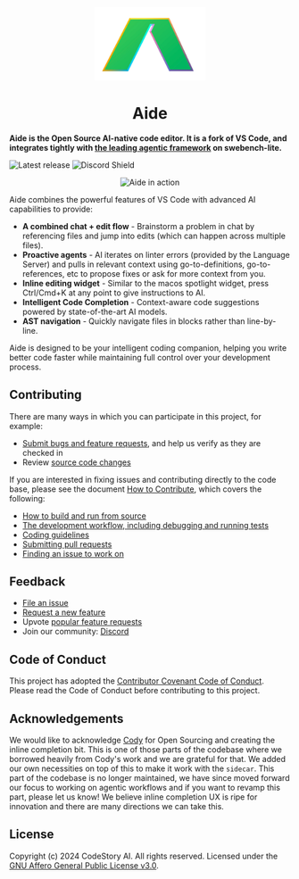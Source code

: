 <div id="vscodium-logo" align="center">
    <img src="./media/logo.svg" alt="VSCodium Logo" width="200"/>
    <h1>Aide</h1>
</div>

**Aide is the Open Source AI-native code editor. It is a fork of VS Code, and integrates tightly with [the leading agentic framework](https://github.com/codestoryai/sidecar) on swebench-lite.**

![Latest release](https://img.shields.io/github/v/release/codestoryai/binaries?label=version)
![Discord Shield](https://discord.com/api/guilds/1138070673756004464/widget.png?style=shield)

<p align="center">
	<img src="./media/hero_video.gif" alt="Aide in action" />
</p>

Aide combines the powerful features of VS Code with advanced AI capabilities to provide:

* **A combined chat + edit flow** - Brainstorm a problem in chat by referencing files and jump into edits (which can happen across multiple files).
* **Proactive agents** - AI iterates on linter errors (provided by the Language Server) and pulls in relevant context using go-to-definitions, go-to-references, etc to propose fixes or ask for more context from you.
* **Inline editing widget** - Similar to the macos spotlight widget, press Ctrl/Cmd+K at any point to give instructions to AI.
* **Intelligent Code Completion** - Context-aware code suggestions powered by state-of-the-art AI models.
* **AST navigation** - Quickly navigate files in blocks rather than line-by-line.

Aide is designed to be your intelligent coding companion, helping you write better code faster while maintaining full control over your development process.

## Contributing

There are many ways in which you can participate in this project, for example:

* [Submit bugs and feature requests](https://github.com/codestoryai/aide/issues), and help us verify as they are checked in
* Review [source code changes](https://github.com/codestoryai/aide/pulls)

If you are interested in fixing issues and contributing directly to the code base,
please see the document [How to Contribute](https://github.com/codestoryai/aide/blob/cs-main/HOW_TO_CONTRIBUTE.md), which covers the following:

* [How to build and run from source](https://github.com/codestoryai/aide/blob/cs-main/HOW_TO_CONTRIBUTE.md)
* [The development workflow, including debugging and running tests](https://github.com/codestoryai/aide/blob/cs-main/HOW_TO_CONTRIBUTE.md#debugging)
* [Coding guidelines](https://github.com/codestoryai/aide/wiki/Coding-Guidelines)
* [Submitting pull requests](https://github.com/codestoryai/aide/blob/cs-main/HOW_TO_CONTRIBUTE.md#pull-requests)
* [Finding an issue to work on](https://github.com/codestoryai/aide/blob/cs-main/HOW_TO_CONTRIBUTE.md#where-to-contribute)

## Feedback

* [File an issue](https://github.com/codestoryai/aide/issues)
* [Request a new feature](CONTRIBUTING.md)
* Upvote [popular feature requests](https://github.com/codestoryai/aide/issues?q=is%3Aopen+is%3Aissue+label%3Afeature-request+sort%3Areactions-%2B1-desc)
* Join our community: [Discord](https://discord.gg/mtgrhXM5Xf)

## Code of Conduct

This project has adopted the [Contributor Covenant Code of Conduct](CODE_OF_CONDUCT.md). Please read the Code of Conduct before contributing to this project.

## Acknowledgements

We would like to acknowledge [Cody](https://github.com/sourcegraph/cody) for Open Sourcing and creating the inline completion bit. This is one of those parts of the codebase where we borrowed heavily from Cody's work and we are grateful for that. We added our own necessities on top of this to make it work with the `sidecar`.
This part of the codebase is no longer maintained, we have since moved forward our focus to working on agentic workflows and if you want to revamp this part, please let us know!
We believe inline completion UX is ripe for innovation and there are many directions we can take this.

## License

Copyright (c) 2024 CodeStory AI. All rights reserved.
Licensed under the [GNU Affero General Public License v3.0](LICENSE.md).
